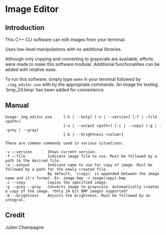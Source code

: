 # Image Editor
## Introduction
This C++ CLI software can edit images from your terminal.

Uses low-level manipulations with no additional libraries.

Although only copying and converting to grayscale are available,
efforts were made to make this software modular. Additional functionalities can be added with relative ease.

To run this software, simply type `make` in your terminal followed by `./img_editor.exe` with by the appropriate commands.
An image for testing 'bmp_24.bmp' has been added for convenience.

## Manual
```
Usage: img_editor.exe     [-h | --help] [-v | --version] [-f | —file <path>]
                          [-o | --output <path>] [-c | --copy] [-g | --grey | --gray]
                          [-b | --brightness <value>]

These are common commands used in various situations:

-v —-version       Shows current version.
-f —-file          Indicate image file to use. Must be followed by a path to the desired file.
-o --output        Indicate name to use for copy of image. Must be followed by a path for the newly created file.
                   By default, '(copy)' is appended between the image name and it's format. Ex. image.bmp -> image(copy).bmp
-c --copy          Copies the specified image.
-g --grey --gray   Converts image to grayscale. Automatically creates a copy of the image. *Only 24 bit BMP images supported*
-b --brightness    Adjusts the brightness. Must be followed by an integral.

```

## Credit
Julien Champagne
